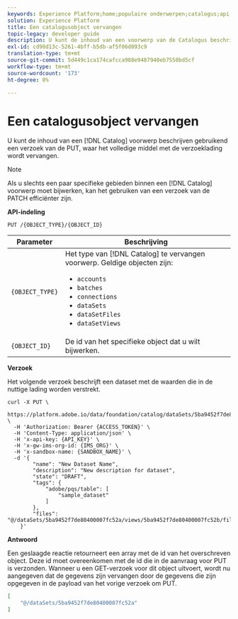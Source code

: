 ```yaml
---
keywords: Experience Platform;home;populaire onderwerpen;catalogus;api;een object vervangen
solution: Experience Platform
title: Een catalogusobject vervangen
topic-legacy: developer guide
description: U kunt de inhoud van een voorwerp van de Catalogus beschrijven gebruikend een verzoek van de PUT, waar het volledige middel met de verzoeklading wordt vervangen.
exl-id: cd98d13c-5261-4bff-b5db-af5f06d093c9
translation-type: tm+mt
source-git-commit: 5d449c1ca174cafcca988e9487940eb7550bd5cf
workflow-type: tm+mt
source-wordcount: '173'
ht-degree: 0%

---
```


# Een catalogusobject vervangen

U kunt de inhoud van een [!DNL Catalog] voorwerp beschrijven gebruikend een verzoek van de PUT, waar het volledige middel met de verzoeklading wordt vervangen.

>[!NOTE]
>
>Als u slechts een paar specifieke gebieden binnen een [!DNL Catalog] voorwerp moet bijwerken, kan het gebruiken van een verzoek van de PATCH efficiënter zijn.

**API-indeling**

```http
PUT /{OBJECT_TYPE}/{OBJECT_ID}
```

| Parameter | Beschrijving |
| --- | --- |
| `{OBJECT_TYPE}` | Het type van [!DNL Catalog] te vervangen voorwerp. Geldige objecten zijn: <ul><li>`accounts`</li><li>`batches`</li><li>`connections`</li><li>`dataSets`</li><li>`dataSetFiles`</li><li>`dataSetViews`</li></ul> |
| `{OBJECT_ID}` | De id van het specifieke object dat u wilt bijwerken. |

**Verzoek**

Het volgende verzoek beschrijft een dataset met de waarden die in de nuttige lading worden verstrekt.

```shell
curl -X PUT \
  https://platform.adobe.io/data/foundation/catalog/dataSets/5ba9452f7de80400007fc52a \
  -H 'Authorization: Bearer {ACCESS_TOKEN}' \
  -H 'Content-Type: application/json' \
  -H 'x-api-key: {API_KEY}' \
  -H 'x-gw-ims-org-id: {IMS_ORG}' \
  -H 'x-sandbox-name: {SANDBOX_NAME}' \
  -d '{
        "name": "New Dataset Name",
        "description": "New description for dataset",
        "state": "DRAFT",
        "tags": {
            "adobe/pqs/table": [
                "sample_dataset"
            ]
        },
        "files": "@/dataSets/5ba9452f7de80400007fc52a/views/5ba9452f7de80400007fc52b/files"
    }'
```

**Antwoord**

Een geslaagde reactie retourneert een array met de id van het overschreven object. Deze id moet overeenkomen met de id die in de aanvraag voor PUT is verzonden. Wanneer u een GET-verzoek voor dit object uitvoert, wordt nu aangegeven dat de gegevens zijn vervangen door de gegevens die zijn opgegeven in de payload van het vorige verzoek om PUT.

```json
[
    "@/dataSets/5ba9452f7de80400007fc52a"
]
```
